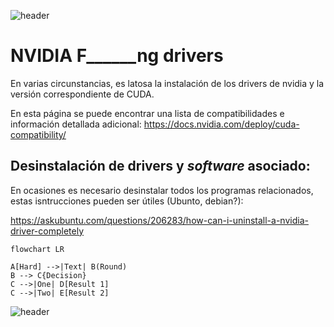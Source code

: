 
![header](/Tutoriales-IFC/assets/header.png)

# NVIDIA F______ng drivers

En varias circunstancias, es latosa la instalación de los drivers de nvidia y la versión
correspondiente de CUDA.

En esta página se puede encontrar una lista de compatibilidades e información detallada 
adicional:
https://docs.nvidia.com/deploy/cuda-compatibility/


## Desinstalación de drivers y *software* asociado:

En ocasiones es necesario desinstalar todos los programas relacionados, estas isntrucciones
pueden ser útiles (Ubunto, debian?):

https://askubuntu.com/questions/206283/how-can-i-uninstall-a-nvidia-driver-completely


```mermaid
flowchart LR

A[Hard] -->|Text| B(Round)
B --> C{Decision}
C -->|One| D[Result 1]
C -->|Two| E[Result 2]
```

![header](/Tutoriales-IFC/assets/header.png)

